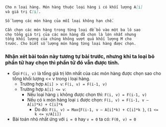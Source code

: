 
```markdown
Cho n loại hàng. Món hàng thuộc loại hàng i có khối lượng A[i] 
và giá trị C[i]. 

Số lượng các món hàng của mỗi loại không hạn chế. 

Cần chọn các món hàng trong từng loại để bỏ vào một ba lô sao 
cho tổng giá trị của các món hàng đã chọn là lớn nhất nhưng 
tổng khối lượng của chúng không vượt quá khối lượng M cho 
trước. Cho biết số lượng món hàng từng loại hàng được chọn.
```

### Nhận xét bài toán này tương tự bài trước, nhưng khi ta loại bỏ phần tử hay chọn thì phần tử đó vẫn được tính.

- Gọi `F(i, v)` là tổng giá trị lớn nhất của các món hàng được chọn sao cho tổng khối lượng <= v trong i loại hàng.
    - Trường hợp `A[i] > v`: `F(i, v) = F(i-1, v)`
    -  Trường hợp `A[i] <= v`:
        - Nếu loại hàng `i` không được chọn thì:
            `F(i, v) = F(i-1, v)`
        - Nếu có `k` món hàng loại `i` được chọn:
            `F(i, v) = F(i-1, v – A[i]*k) + C[i]*k` 
            - Do đó:
                `F(i, v) = Max{F(i-1, v – A[i]*k) + C[i]*k }`, `(1 <= k <= v/A[i])`
-  Bài toán nhỏ nhất ứng với `i = 0` hay `v = 0` ta có: `F(0, v) = 0`

